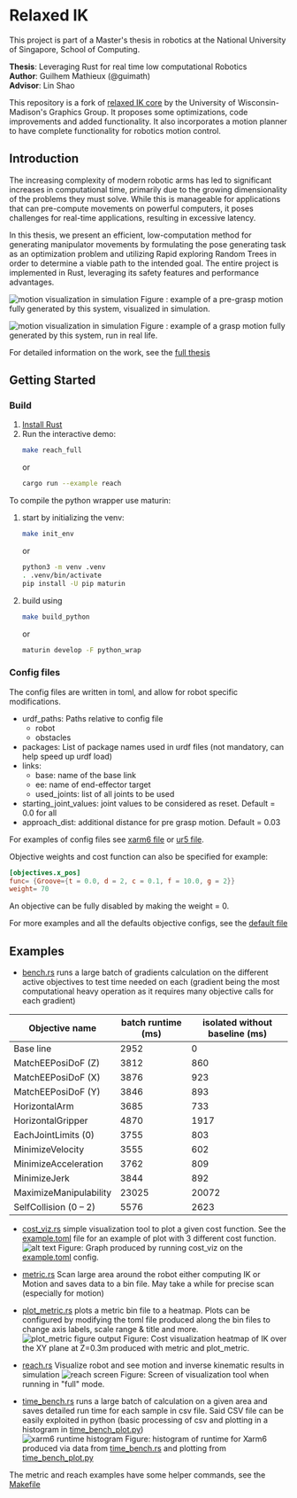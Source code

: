 # Relaxed IK 

This project is part of a Master's thesis in robotics at the National University of Singapore, School of Computing.

**Thesis**: Leveraging Rust for real time low computational Robotics  
**Author**: Guilhem Mathieux (@guimath)  
**Advisor**: Lin Shao

This repository is a fork of [relaxed IK core](https://github.com/uwgraphics/relaxed_ik_core.git) by the University of Wisconsin-Madison's Graphics Group. It proposes some optimizations, code improvements and added functionality. It also incorporates a motion planner to have complete functionality for robotics motion control.

## Introduction

The increasing complexity of modern robotic arms has led to significant increases in computational time, primarily due to the growing dimensionality of the problems they must solve. While this is manageable for applications that can pre-compute movements on powerful computers, it poses challenges for real-time applications, resulting in excessive latency.

In this thesis, we present an efficient, low-computation method for generating manipulator movements by formulating the pose generating task as an optimization problem and utilizing Rapid exploring Random Trees in order to determine a viable path to the intended goal. The entire project is implemented in Rust, leveraging its safety features and performance advantages.

![motion visualization in simulation](docs/images/sim_motion.gif )
Figure : example of a pre-grasp motion fully generated by this system, visualized in simulation.

![motion visualization in simulation](docs/images/real_motion.gif )
Figure : example of a grasp motion fully generated by this system, run in real life.

<!-- ![motion in real life](docs/images/real_motion.gif )
Figure : real life example -->

For detailed information on the work, see the [full thesis](master_thesis.pdf)

## Getting Started 

### Build 
1. [Install Rust](https://www.rust-lang.org/learn/get-started)
2. Run the interactive demo:
    ```bash
    make reach_full
    ```
    or 
    ```bash
    cargo run --example reach
    ```

To compile the python wrapper use maturin:
1. start by initializing the venv: 
    ```bash
    make init_env
    ```
    or 
    ```bash
    python3 -m venv .venv
    . .venv/bin/activate
    pip install -U pip maturin
    ```
2. build using
    ```bash
    make build_python
    ```
    or
    ```bash
    maturin develop -F python_wrap
    ```


### Config files
The config files are written in toml, and allow for robot specific modifications. 
- urdf_paths: Paths relative to config file
    - robot
    - obstacles
- packages: List of package names used in urdf files (not mandatory, can help speed up urdf load)
- links:
    - base: name of the base link
    - ee: name of end-effector target 
    - used_joints: list of all joints to be used
- starting_joint_values: joint values to be considered as reset. Default = 0.0 for all
- approach_dist: additional distance for pre grasp motion. Default = 0.03

For examples of config files see [xarm6 file](configs/xarm6.toml) or [ur5 file](configs/ur5.toml).

Objective weights and cost function can also be specified for example:
```toml
[objectives.x_pos]
func= {Groove={t = 0.0, d = 2, c = 0.1, f = 10.0, g = 2}}
weight= 70
```
An objective can be fully disabled by making the weight = 0.

For more examples and all the defaults objective configs, see the [default file](configs/default.toml)

## Examples

- [bench.rs](examples/bench.rs) runs a large batch of gradients calculation on the different active objectives to test time needed on each (gradient being the most computational heavy operation as it requires many objective calls for each gradient)

|Objective name | batch runtime (ms)| isolated without baseline (ms) | 
| -- | -- | -- |
Base line               | 2952   | 0            |                       
MatchEEPosiDoF (Z)      | 3812   | 860          |                                       
MatchEEPosiDoF (X)      | 3876   | 923          |                                       
MatchEEPosiDoF (Y)      | 3846   | 893          |                                       
HorizontalArm           | 3685   | 733          |                                   
HorizontalGripper       | 4870   | 1917         |                                       
EachJointLimits (0)     | 3755   | 803          |                                       
MinimizeVelocity        | 3555   | 602          |                                   
MinimizeAcceleration    | 3762   | 809          |                                       
MinimizeJerk            | 3844   | 892          |                               
MaximizeManipulability  | 23025  | 20072        |                                           
SelfCollision (0 – 2)   | 5576   | 2623         |                                           
- [cost_viz.rs](examples/cost_viz.rs) simple visualization tool to plot a given cost function. See the [example.toml](examples/cost_configs/example.toml) file for an example of plot with 3 different cost function.
![alt text](docs/images/example.svg )
Figure: Graph produced by running cost_viz on the [example.toml](examples/cost_configs/example.toml) config.

- [metric.rs](examples/metric.rs) Scan large area around the robot either computing IK or Motion and saves data to a bin file. May take a while for precise scan (especially for motion)
- [plot_metric.rs](examples/plot_metric.rs) plots a metric bin file to a heatmap. Plots can be configured by modifying the toml file produced along the bin files to change axis labels, scale range & title and more. 
![plot_metric figure output](docs/images/pose1_ik.svg )
Figure: Cost visualization heatmap of IK over the XY plane at Z=0.3m produced with metric and plot_metric. 

- [reach.rs](examples/reach.rs) Visualize robot and see motion and inverse kinematic results in simulation
![reach screen](docs/images/simu.png )
Figure: Screen of visualization tool when running in "full" mode. 

- [time_bench.rs](examples/time_bench.rs) runs a large batch of calculation on a given area and saves detailed run time for each sample in csv file. Said CSV file can be easily exploited in python (basic processing of csv and plotting in a histogram in [time_bench_plot.py](time_bench_plot.py))  
![xarm6 runtime histogram](docs/images/hist_xarm6.png )
Figure: histogram of runtime for Xarm6 produced via data from [time_bench.rs](examples/time_bench.rs) and plotting from [time_bench_plot.py](time_bench_plot.py)


The metric and reach examples have some helper commands, see the [Makefile](Makefile)   
